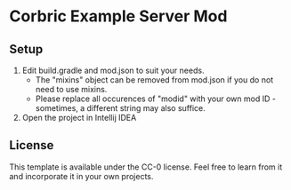 # Corbric Example Server Mod

## Setup

1. Edit build.gradle and mod.json to suit your needs.
    * The "mixins" object can be removed from mod.json if you do not need to use mixins.
    * Please replace all occurences of "modid" with your own mod ID - sometimes, a different string may also suffice.
2. Open the project in Intellij IDEA

## License

This template is available under the CC-0 license. Feel free to learn from it and incorporate it in your own projects.

